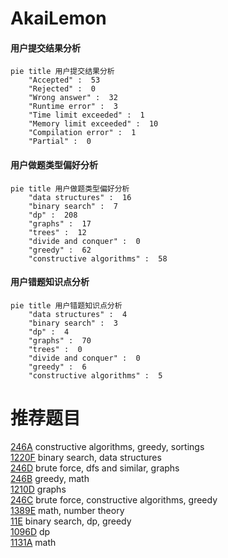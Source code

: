# AkaiLemon

<!-- tabs:start -->



#### **用户提交结果分析**

```mermaid
pie title 用户提交结果分析
    "Accepted" :  53
    "Rejected" :  0
    "Wrong answer" :  32
    "Runtime error" :  3
    "Time limit exceeded" :  1
    "Memory limit exceeded" :  10
    "Compilation error" :  1
    "Partial" :  0
```

#### **用户做题类型偏好分析**

```mermaid
pie title 用户做题类型偏好分析
    "data structures" :  16
    "binary search" :  7
    "dp" :  208
    "graphs" :  17
    "trees" :  12
    "divide and conquer" :  0
    "greedy" :  62
    "constructive algorithms" :  58
```
#### **用户错题知识点分析**

```mermaid
pie title 用户错题知识点分析
    "data structures" :  4
    "binary search" :  3
    "dp" :  4
    "graphs" :  70
    "trees" :  0
    "divide and conquer" :  0
    "greedy" :  6
    "constructive algorithms" :  5
```



<!-- tabs:end -->
# 推荐题目
[246A](https://codeforces.com/contest/246/problem/A)		constructive algorithms,
                        greedy,
                        sortings		  
[1220F](https://codeforces.com/contest/1220/problem/F)		binary search,
                        data structures		  
[246D](https://codeforces.com/contest/246/problem/D)		brute force,
                        dfs and similar,
                        graphs		  
[246B](https://codeforces.com/contest/246/problem/B)		greedy,
                        math		  
[1210D](https://codeforces.com/contest/1210/problem/D)		graphs		  
[246C](https://codeforces.com/contest/246/problem/C)		brute force,
                        constructive algorithms,
                        greedy		  
[1389E](https://codeforces.com/contest/1389/problem/E)		math,
                        number theory		  
[11E](https://codeforces.com/contest/11/problem/E)		binary search,
                        dp,
                        greedy		  
[1096D](https://codeforces.com/contest/1096/problem/D)		dp		  
[1131A](https://codeforces.com/contest/1131/problem/A)		math		  
